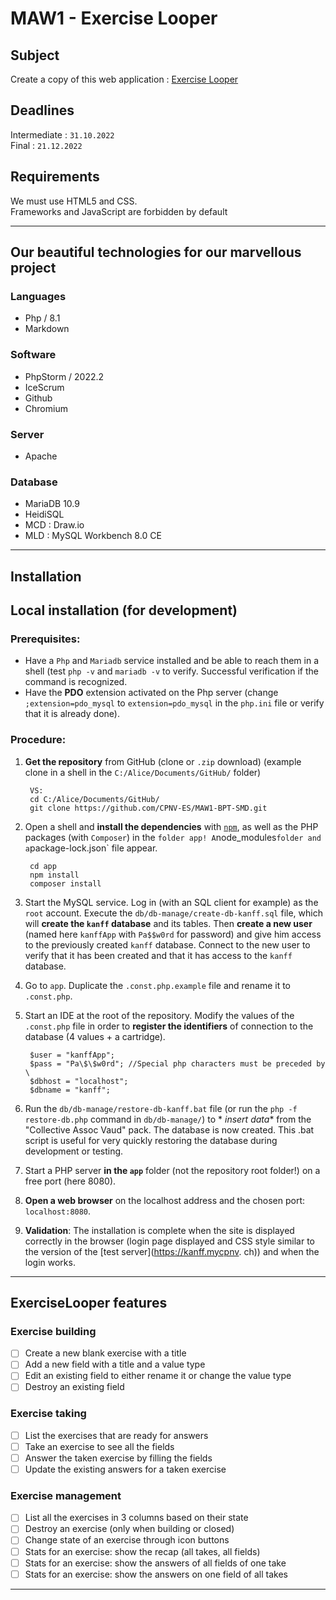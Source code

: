 # MAW1 - Exercise Looper
## Subject
Create a copy of this web application : [Exercise Looper](https://stormy-plateau-54488.herokuapp.com)
## Deadlines
 Intermediate : `31.10.2022`  
 Final : `21.12.2022`
## Requirements
We must use HTML5 and CSS.  
Frameworks and JavaScript are forbidden by default
___
## Our beautiful technologies for our marvellous project
### Languages
- Php / 8.1
- Markdown
### Software
- PhpStorm / 2022.2
- IceScrum
- Github
- Chromium
### Server
- Apache
### Database
- MariaDB 10.9
- HeidiSQL
- MCD : Draw.io
- MLD : MySQL Workbench 8.0 CE
___
## Installation
## Local installation (for development)
### Prerequisites:
- Have a `Php` and `Mariadb` service installed and be able to reach them in a shell (test `php -v` and `mariadb -v` to verify. Successful verification if the command is recognized.
- Have the **PDO** extension activated on the Php server (change `;extension=pdo_mysql` to `extension=pdo_mysql` in the `php.ini` file or verify that it is already done).
### Procedure:
1. **Get the repository** from GitHub (clone or `.zip` download) (example clone in a shell in the `C:/Alice/Documents/GitHub/` folder)

        VS:
        cd C:/Alice/Documents/GitHub/
        git clone https://github.com/CPNV-ES/MAW1-BPT-SMD.git

1. Open a shell and **install the dependencies** with [`npm`](https://www.npmjs.com/get-npm), as well as the PHP packages (with `Composer`) in the ` folder app! A `node_modules` folder and a `package-lock.json` file appear.

        cd app
        npm install
        composer install

1. Start the MySQL service. Log in (with an SQL client for example) as the `root` account. Execute the `db/db-manage/create-db-kanff.sql` file, which will **create the `kanff` database** and its tables. Then **create a new user** (named here `kanffApp` with `Pa$$w0rd` for password) and give him access to the previously created `kanff` database. Connect to the new user to verify that it has been created and that it has access to the `kanff` database.
1. Go to `app`. Duplicate the `.const.php.example` file and rename it to `.const.php`.
1. Start an IDE at the root of the repository. Modify the values ​​of the `.const.php` file in order to **register the identifiers** of connection to the database (4 values ​​+ a cartridge).

        $user = "kanffApp";
        $pass = "Pa\$\$w0rd"; //Special php characters must be preceded by \
        $dbhost = "localhost";
        $dbname = "kanff";

1. Run the `db/db-manage/restore-db-kanff.bat` file (or run the `php -f restore-db.php` command in `db/db-manage/`) to * *insert data** from the "Collective Assoc Vaud" pack. The database is now created. This .bat script is useful for very quickly restoring the database during development or testing.
1. Start a PHP server **in the `app`** folder (not the repository root folder!) on a free port (here 8080).
1. **Open a web browser** on the localhost address and the chosen port: `localhost:8080`.
1. **Validation**: The installation is complete when the site is displayed correctly in the browser (login page displayed and CSS style similar to the version of the [test server](https://kanff.mycpnv. ch)) and when the login works.
___

## ExerciseLooper features

### Exercise building

- [ ] Create a new blank exercise with a title
- [ ] Add a new field with a title and a value type
- [ ] Edit an existing field to either rename it or change the value type
- [ ] Destroy an existing field

### Exercise taking

- [ ] List the exercises that are ready for answers
- [ ] Take an exercise to see all the fields
- [ ] Answer the taken exercise by filling the fields
- [ ] Update the existing answers for a taken exercise

### Exercise management

- [ ] List all the exercises in 3 columns based on their state
- [ ] Destroy an exercise (only when building or closed)
- [ ] Change state of an exercise through icon buttons
- [ ] Stats for an exercise: show the recap (all takes, all fields)
- [ ] Stats for an exercise: show the answers of all fields of one take
- [ ] Stats for an exercise: show the answers on one field of all takes
___